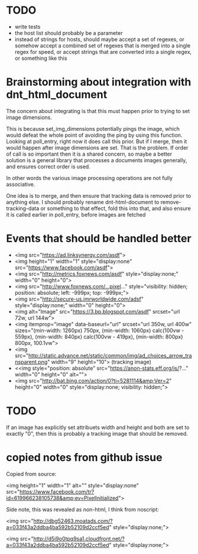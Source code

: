 
# TODO

* write tests
* the host list should probably be a parameter
* instead of strings for hosts, should maybe accept a set of regexes, or somehow
accept a combined set of regexes that is merged into a single regex for speed, or
accept strings that are converted into a single regex, or something like this

# Brainstorming about integration with dnt_html_document

The concern about integrating is that this must happen prior to trying to set
image dimensions.

This is because set_img_dimensions potentially pings the image, which would
defeat the whole point of avoiding the ping by using this function.
Looking at poll_entry, right now it does call this prior.
But if I merge, then it would happen after image dimensions are set. That is
the problem.  If order of call is so important then it is a shared concern,
so maybe a better solution is a general library that processes a documents
images generally, and ensures correct order is used.

In other words the various image processing operations are not fully
associative.

One idea is to merge, and then ensure that tracking data is removed prior to
anything else. I should probably rename dnt-html-document to remove-tracking-data
or something to that effect, fold this into that, and also ensure it is called
earlier in poll_entry, before images are fetched

# Events that should be handled better

* &lt;img src="https://ad.linksynergy.com/asdf"&gt;
* &lt;img height="1" width="1" style="display:none" src="https://www.facebook.com/asdf"&gt;
* &lt;img src="http://metrics.foxnews.com/asdf" style="display:none;" width="0" height="0"&gt;
* &lt;img src="http://www.foxnews.com/...pixel..." style="visibility: hidden; position: absolute; left: -999px; top: -999px;"&gt;
* &lt;img src="http://secure-us.imrworldwide.com/adsf" style="display:none;" width="0" height="0"&gt;
* &lt;img alt="Image" src="https://3.bp.blogspot.com/asdf" srcset="url 72w, url 144w"&gt;
* &lt;img itemprop="image" data-baseurl="url"  srcset="url 350w, url 400w" sizes="(min-width: 1260px) 750px, (min-width: 1060px) calc(100vw - 559px), (min-width: 840px) calc(100vw - 419px), (min-width: 800px) 800px, 100.1vw"&gt;
* &lt;img src="http://static.advance.net/static/common/img/ad_choices_arrow_transparent.png" width="9" height="10"&gt; (tracking image)
* &lt;<img style="position: absolute" src="https://anon-stats.eff.org/js/?..." width="0" height="0" alt=""&gt;
* &lt;img src="http://bat.bing.com/action/0?ti=5281114&amp;Ver=2" height="0" width="0" style="display:none; visibility: hidden;"&gt;

# TODO

If an image has explicitly set attribuets width and height and both are set
to exactly "0", then this is probably a tracking image that should be removed.

# copied notes from github issue

Copied from source:

&lt;img height="1" width="1" alt="" style="display:none" src="https://www.facebook.com/tr?id=619966238105738&amp;ev=PixelInitialized"&gt;

Side note, this was revealed as non-html, I think from noscript:

&lt;img src="http://dbg52463.moatads.com/?a=033f43a2ddba4ba592b52109d2ccf5ed" style="display:none;"&gt;

&lt;img src="http://d5i9o0tpq9sa1.cloudfront.net/?a=033f43a2ddba4ba592b52109d2ccf5ed" style="display:none;"&gt;
